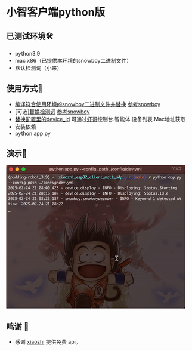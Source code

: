 # 小智客户端python版

## 已测试环境🛠️
- python3.9
- mac x86（已提供本环境的snowboy二进制文件）
- 默认检测词（小来）

## 使用方式📏
- [编译符合使用环境的snowboy二进制文件并替换](./snowboy/_snowboydetect.so) [参考snowboy](https://github.com/seasalt-ai/snowboy/blob/master/README_ZH_CN.md)
- [可选][替换检测词](./snowboy/resources/xiaolai.pmdl) [参考snowboy](https://github.com/seasalt-ai/snowboy/blob/master/README.md)
- [替换配置里的device_id](./config/default.yml) 可通过[虾哥](https://xiaozhi.me/)控制台.智能体.设备列表.Mac地址获取
- 安装依赖
- python app.py

## 演示🚀
![](./docs/test.gif)

## 鸣谢 🙏

- 感谢 [xiaozhi](https://github.com/78/xiaozhi-esp32) 提供免费 api。